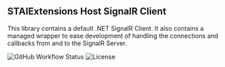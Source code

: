 ﻿## STAIExtensions Host SignalR Client

This library contains a default .NET SignalR Client. It also contains a managed wrapper to ease development
of handling the connections and callbacks from and to the SignalR Server.

![GitHub Workflow Status](https://img.shields.io/github/workflow/status/TrevorMare/STAIExtensions/.NET?style=for-the-badge)
![License](https://img.shields.io/github/license/trevormare/staiextensions?style=for-the-badge)

